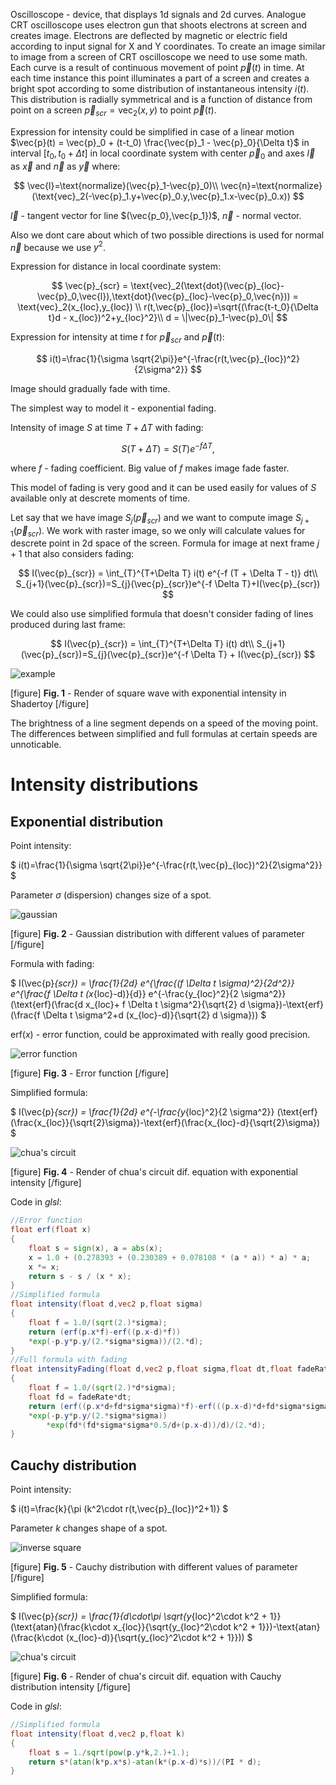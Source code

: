 Oscilloscope - device, that displays 1d signals and 2d curves.
Analogue CRT oscilloscope uses electron gun that shoots electrons at screen and creates image. Electrons are deflected by magnetic or electric field according to input signal for X and Y coordinates.
To create an image similar to image from a screen of CRT oscilloscope we need to use some math.
Each curve is a result of continuous movement of point $\vec{p}(t)$ in time.
At each time instance this point illuminates a part of a screen and creates a bright spot according to some distribution of instantaneous intensity $i(t)$.
This distribution is radially symmetrical and is a function of distance from point on a screen $\vec{p}_{scr}=\text{vec}_2(x,y)$ to point $\vec{p}(t)$.

Expression for intensity could be simplified in case of a linear motion $\vec{p}(t) = \vec{p}_0 + (t-t_0) \frac{\vec{p}_1 - \vec{p}_0}{\Delta t}$ in interval $[t_0,t_0 + \Delta t]$
in local coordinate system with center $\vec{p}_0$ and axes $\vec{l}$ as $\vec{x}$ and $\vec{n}$ as $\vec{y}$ where:

$$
\vec{l}=\text{normalize}(\vec{p}_1-\vec{p}_0)\\
\vec{n}=\text{normalize}(\text{vec}_2(-\vec{p}_1.y+\vec{p}_0.y,\vec{p}_1.x-\vec{p}_0.x))
$$

$\vec{l}$ - tangent vector for line $(\vec{p_0},\vec{p_1})$, $\vec{n}$ - normal vector.

Also we dont care about which of two possible directions is used for normal $\vec{n}$ because we use $y^2$.

Expression for distance in local coordinate system:

$$
\vec{p}_{scr} = \text{vec}_2(\text{dot}(\vec{p}_{loc}-\vec{p}_0,\vec{l}),\text{dot}(\vec{p}_{loc}-\vec{p}_0,\vec{n})) = \text{vec}_2(x_{loc},y_{loc}) \\
r(t,\vec{p}_{loc})=\sqrt{(\frac{t-t_0}{\Delta t}d - x_{loc})^2+y_{loc}^2}\\
d = \|\vec{p}_1-\vec{p}_0\|
$$

Expression for intensity at time $t$ for $\vec{p}_{scr}$ and $\vec{p}(t)$:

$$
i(t)=\frac{1}{\sigma \sqrt{2\pi}}e^{-\frac{r(t,\vec{p}_{loc})^2}{2\sigma^2}}
$$ 

Image should gradually fade with time.

The simplest way to model it - exponential fading.

Intensity of image $S$ at time $T + \Delta T$ with fading:

$$
S(T+\Delta T) = S(T)e^{-f\Delta T},
$$

  where $f$ - fading coefficient. Big value of $f$ makes image fade faster.

This model of fading is very good and it can be used easily for values of $S$ available only at descrete moments of time.

Let say that we have image $S_j(\vec{p}_{scr})$ and we want to compute image $S_{j+1}(\vec{p}_{scr})$. We work with raster image, so we only will calculate values for descrete point in 2d space of the screen.
Formula for image at next frame $j+1$ that also considers fading:

$$
I(\vec{p}_{scr}) = \int_{T}^{T+\Delta T} i(t) e^{-f (T + \Delta T - t)} dt\\
S_{j+1}(\vec{p}_{scr})=S_{j}(\vec{p}_{scr})e^{-f \Delta T}+I(\vec{p}_{scr})
$$

We could also use simplified formula that doesn't consider fading of lines produced during last frame:

$$
I(\vec{p}_{scr}) = \int_{T}^{T+\Delta T} i(t) dt\\
S_{j+1}(\vec{p}_{scr})=S_{j}(\vec{p}_{scr})e^{-f \Delta T} + I(\vec{p}_{scr})
$$


![example](https://drive.google.com/uc?id=106uizvMSI3K5duplAgYUSyJwmAeVXSBi "example")

[figure]
**Fig. 1** - Render of square wave with exponential intensity in Shadertoy
[/figure]

The brightness of a line segment depends on a speed of the moving point. The differences between simplified and full formulas at certain speeds are unnoticable.

# Intensity distributions

## Exponential distribution

Point intensity:

$
i(t)=\frac{1}{\sigma \sqrt{2\pi}}e^{-\frac{r(t,\vec{p}_{loc})^2}{2\sigma^2}}
$

Parameter $\sigma$ (dispersion) changes size of a spot.

![gaussian](https://drive.google.com/uc?id=1WlhUhLsVh0TmKWuZEL6V8XtXvFXu8QHB "gaussian")

[figure]
**Fig. 2** - Gaussian distribution with different values of parameter
[/figure]

Formula with fading:

$
I(\vec{p}_{scr}) = \frac{1}{2d} e^{\frac{(f \Delta t \sigma)^2}{2d^2}} e^{\frac{f \Delta t (x_{loc}-d)}{d}} e^{-\frac{y_{loc}^2}{2 \sigma^2}} (\text{erf}(\frac{d x_{loc}+ f \Delta t \sigma^2}{\sqrt{2} d \sigma})-\text{erf}(\frac{f \Delta t \sigma^2+d (x_{loc}-d)}{\sqrt{2} d \sigma}))
$

$\text{erf}(x)$ - error function, could be approximated with really good precision.

![error function](https://drive.google.com/uc?id=1oTHhVXYVBDweXrQM0zz9cfy8cXQYagqt "error function")

[figure]
**Fig. 3** - Error function
[/figure]

Simplified formula:

$
I(\vec{p}_{scr}) = \frac{1}{2d} e^{-\frac{y_{loc}^2}{2 \sigma^2}} (\text{erf}(\frac{x_{loc}}{\sqrt{2}\sigma})-\text{erf}(\frac{x_{loc}-d}{\sqrt{2}\sigma})
$

![chua's circuit](https://drive.google.com/uc?id=1kWLQ5kbfnAwU8UMJVAdSrOJgwr-J7Xse "chua's circuit")

[figure]
**Fig. 4** - Render of chua's circuit dif. equation with exponential intensity
[/figure]

Code in *glsl*:

```glsl
//Error function
float erf(float x)
{
    float s = sign(x), a = abs(x);
    x = 1.0 + (0.278393 + (0.230389 + 0.078108 * (a * a)) * a) * a;
    x *= x;
    return s - s / (x * x);
}
//Simplified formula
float intensity(float d,vec2 p,float sigma)
{
    float f = 1.0/(sqrt(2.)*sigma);
    return (erf(p.x*f)-erf((p.x-d)*f))
    *exp(-p.y*p.y/(2.*sigma*sigma))/(2.*d);
}
//Full formula with fading
float intensityFading(float d,vec2 p,float sigma,float dt,float fadeRate)
{
    float f = 1.0/(sqrt(2.)*d*sigma);
    float fd = fadeRate*dt;
    return (erf((p.x*d+fd*sigma*sigma)*f)-erf(((p.x-d)*d+fd*sigma*sigma)*f))
	*exp(-p.y*p.y/(2.*sigma*sigma))
        *exp(fd*(fd*sigma*sigma*0.5/d+(p.x-d))/d)/(2.*d);
}
```

## Cauchy distribution

Point intensity:

$
i(t)=\frac{k}{\pi (k^2\cdot r(t,\vec{p}_{loc})^2+1)}
$

Parameter $k$ changes shape of a spot.

![inverse square](https://drive.google.com/uc?id=1FLMOEhV3otUAeyYj6FUprhZhD0GzAob_ "inverse square")

[figure]
**Fig. 5** - Cauchy distribution with different values of parameter
[/figure]

Simplified formula:

$
I(\vec{p}_{scr}) = \frac{1}{d\cdot\pi \sqrt{y_{loc}^2\cdot k^2 + 1}}(\text{atan}(\frac{k\cdot x_{loc}}{\sqrt{y_{loc}^2\cdot k^2 + 1}})-\text{atan}(\frac{k\cdot (x_{loc}-d)}{\sqrt{y_{loc}^2\cdot k^2 + 1}}))
$

![chua's circuit](https://drive.google.com/uc?id=1FmPlAdFkaPXtuBebJpo2KykUb1HgQD9k "chua's circuit")

[figure]
**Fig. 6** - Render of chua's circuit dif. equation with Cauchy distribution intensity
[/figure]

Code in *glsl*:

```glsl
//Simplified formula
float intensity(float d,vec2 p,float k)
{
    float s = 1./sqrt(pow(p.y*k,2.)+1.);
    return s*(atan(k*p.x*s)-atan(k*(p.x-d)*s))/(PI * d);
}
```